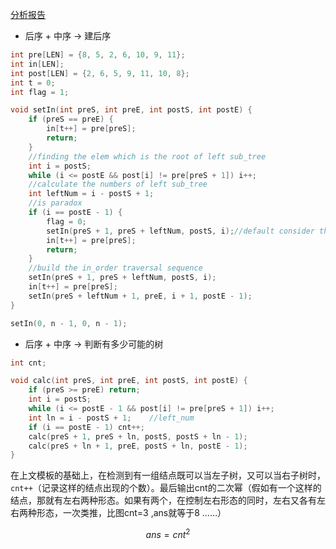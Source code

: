[分析报告](https://files-cdn.cnblogs.com/files/TQCAI/pat1119%E5%88%86%E6%9E%90.pdf)

- 后序 + 中序 $\rightarrow$ 建后序

```cpp
int pre[LEN] = {8, 5, 2, 6, 10, 9, 11};
int in[LEN];
int post[LEN] = {2, 6, 5, 9, 11, 10, 8};
int t = 0;
int flag = 1;

void setIn(int preS, int preE, int postS, int postE) {
    if (preS == preE) {
        in[t++] = pre[preS];
        return;
    }
    //finding the elem which is the root of left sub_tree
    int i = postS;
    while (i <= postE && post[i] != pre[preS + 1]) i++;
    //calculate the numbers of left sub_tree
    int leftNum = i - postS + 1;
    //is paradox
    if (i == postE - 1) {
        flag = 0;
        setIn(preS + 1, preS + leftNum, postS, i);//default consider this is a right leaf
        in[t++] = pre[preS];
        return;
    }
    //build the in_order traversal sequence
    setIn(preS + 1, preS + leftNum, postS, i);
    in[t++] = pre[preS];
    setIn(preS + leftNum + 1, preE, i + 1, postE - 1);
}

setIn(0, n - 1, 0, n - 1);
```

- 后序 + 中序 $\rightarrow$ 判断有多少可能的树

```cpp
int cnt;

void calc(int preS, int preE, int postS, int postE) {
    if (preS >= preE) return;
    int i = postS;
    while (i <= postE - 1 && post[i] != pre[preS + 1]) i++;
    int ln = i - postS + 1;    //left_num
    if (i == postE - 1) cnt++;
    calc(preS + 1, preS + ln, postS, postS + ln - 1);
    calc(preS + ln + 1, preE, postS + ln, postE - 1);
}
```
在上文模板的基础上，在检测到有一组结点既可以当左子树，又可以当右子树时，`cnt++`（记录这样的结点出现的个数）。最后输出cnt的二次幂（假如有一个这样的结点，那就有左右两种形态。如果有两个，在控制左右形态的同时，左右又各有左右两种形态，一次类推，比图cnt=3 ,ans就等于8 ……）

$$ans=cnt^2$$
